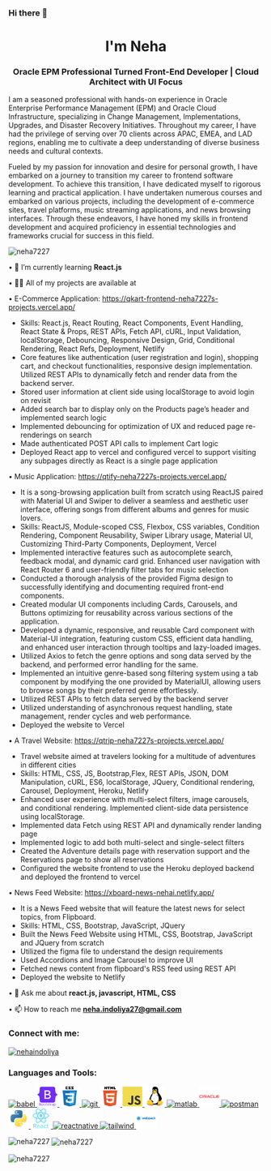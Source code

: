 ### Hi there 👋

<!--
**neha7227/neha7227** is a ✨ _special_ ✨ repository because its `README.md` (this file) appears on your GitHub profile.

Here are some ideas to get you started:

- 🔭 I’m currently working on ...
- 🌱 I’m currently learning ...
- 👯 I’m looking to collaborate on ...
- 🤔 I’m looking for help with ...
- 💬 Ask me about ...
- 📫 How to reach me: ...
- 😄 Pronouns: ...
- ⚡ Fun fact: ...
-->

<h1 align="center">I'm Neha</h1>
<h3 align="center">Oracle EPM Professional Turned Front-End Developer | Cloud Architect with UI Focus</h3>
<p> I am a seasoned professional with hands-on experience in Oracle Enterprise Performance Management (EPM) and Oracle Cloud Infrastructure, specializing in Change Management, Implementations, Upgrades, and Disaster Recovery Initiatives. Throughout my career, I have had the privilege of serving over 70 clients across APAC, EMEA, and LAD regions, enabling me to cultivate a deep understanding of diverse business needs and cultural contexts. </p>
<p>Fueled by my passion for innovation and desire for personal growth, I have embarked on a journey to transition my career to frontend software development.
To achieve this transition, I have dedicated myself to rigorous learning and practical application. I have undertaken numerous courses and embarked on various projects, including the development of e-commerce sites, travel platforms, music streaming applications, and news browsing interfaces. Through these endeavors, I have honed my skills in frontend development and acquired proficiency in essential technologies and frameworks crucial for success in this field.</p>

<p align="left"> <img src="https://komarev.com/ghpvc/?username=neha7227&label=Profile%20views&color=0e75b6&style=flat" alt="neha7227" /> </p>

• 🌱 I’m currently learning **React.js**
  
• 👨‍💻 All of my projects are available at [<link>](<link>)

•	E-Commerce Application: https://qkart-frontend-neha7227s-projects.vercel.app/
- Skills: React.js, React Routing, React Components, Event Handling, React State & Props, REST APIs, Fetch API, cURL, Input Validation, localStorage, Debouncing, Responsive Design, Grid, Conditional Rendering, React Refs, Deployment, Netlify
- 	Core features like authentication (user registration and login), shopping cart, and checkout functionalities, responsive design implementation. Utilized REST APIs to dynamically fetch and render data from the backend server.
- 	Stored user information at client side using localStorage to avoid login on revisit
- 	Added search bar to display only on the Products page’s header and implemented search logic
- 	Implemented debouncing for optimization of UX and reduced page re-renderings on search
- 	Made authenticated POST API calls to implement Cart logic
- 	Deployed React app to vercel and configured vercel to support visiting any subpages directly as React is a single page application


•	Music Application: https://qtify-neha7227s-projects.vercel.app/
- It is a song-browsing application built from scratch using ReactJS paired with Material UI and Swiper to deliver a seamless and aesthetic user interface, offering songs from different albums and genres for music lovers.
- Skills: ReactJS, Module-scoped CSS, Flexbox, CSS variables, Condition Rendering, Component Reusability, Swiper Library usage, Material UI, Customizing Third-Party Components, Deployment, Vercel
- 	Implemented interactive features such as autocomplete search, feedback modal, and dynamic card grid. Enhanced user navigation with React Router 6 and user-friendly filter tabs for music selection
- 	Conducted a thorough analysis of the provided Figma design to successfully identifying and documenting required front-end components.
- 	Created modular UI components including Cards, Carousels, and Buttons optimizing for reusability across various sections of the application.
- 	Developed a dynamic, responsive, and reusable Card component with Material-UI integration, featuring custom CSS, efficient data handling, and enhanced user interaction through tooltips and lazy-loaded images.
- 	Utilized Axios to fetch the genre options and song data served by the backend, and performed error handling for the same.
- 	Implemented an intuitive genre-based song filtering system using a tab component by modifying the one provided by MaterialUI, allowing users to browse songs by their preferred genre effortlessly.
- 	Utilized REST APIs to fetch data served by the backend server
- 	Utilized understanding of asynchronous request handling, state management, render cycles and web performance. 
- 	Deployed the website to Vercel

•	A Travel Website: https://qtrip-neha7227s-projects.vercel.app/
- Travel website aimed at travelers looking for a multitude of adventures in different cities
- Skills: HTML, CSS, JS, Bootstrap,Flex, REST APIs, JSON, DOM Manipulation, cURL, ES6, localStorage, JQuery, Conditional rendering, Carousel, Deployment, Heroku, Netlify
- 	Enhanced user experience with multi-select filters, image carousels, and conditional rendering. Implemented client-side data persistence using localStorage.
- 	Implemented data Fetch using REST API and dynamically render landing page
- 	Implemented logic to add both multi-select and single-select filters
- 	Created the Adventure details page with reservation support and the Reservations page to show all reservations
- 	Configured the website frontend to use the Heroku deployed backend and deployed the frontend to vercel

•	News Feed Website: https://xboard-news-nehai.netlify.app/
- It is a News Feed website that will feature the latest news for select topics, from Flipboard.
- Skills: HTML, CSS, Bootstrap, JavaScript, JQuery
- 	Built the News Feed Website using HTML, CSS, Bootstrap, JavaScript and JQuery from scratch
- 	Utilized the figma file to understand the design requirements
- 	Used Accordions and Image Carousel to improve UI
- 	Fetched news content from flipboard's RSS feed using REST API
- 	Deployed the website to Netlify

  
• 💬 Ask me about **react.js, javascript, HTML, CSS**

• 📫 How to reach me **neha.indoliya27@gmail.com**

<h3 align="left">Connect with me:</h3>
<p align="left">
<a href="https://linkedin.com/in/nehaindoliya" target="blank"><img align="center" src="https://raw.githubusercontent.com/rahuldkjain/github-profile-readme-generator/master/src/images/icons/Social/linked-in-alt.svg" alt="nehaindoliya" height="30" width="40" /></a>
</p>

<h3 align="left">Languages and Tools:</h3>
<p align="left"> <a href="https://babeljs.io/" target="_blank" rel="noreferrer"> <img src="https://www.vectorlogo.zone/logos/babeljs/babeljs-icon.svg" alt="babel" width="40" height="40"/> </a> <a href="https://getbootstrap.com" target="_blank" rel="noreferrer"> <img src="https://raw.githubusercontent.com/devicons/devicon/master/icons/bootstrap/bootstrap-plain-wordmark.svg" alt="bootstrap" width="40" height="40"/> </a> <a href="https://www.w3schools.com/css/" target="_blank" rel="noreferrer"> <img src="https://raw.githubusercontent.com/devicons/devicon/master/icons/css3/css3-original-wordmark.svg" alt="css3" width="40" height="40"/> </a> <a href="https://git-scm.com/" target="_blank" rel="noreferrer"> <img src="https://www.vectorlogo.zone/logos/git-scm/git-scm-icon.svg" alt="git" width="40" height="40"/> </a> <a href="https://www.w3.org/html/" target="_blank" rel="noreferrer"> <img src="https://raw.githubusercontent.com/devicons/devicon/master/icons/html5/html5-original-wordmark.svg" alt="html5" width="40" height="40"/> </a> <a href="https://developer.mozilla.org/en-US/docs/Web/JavaScript" target="_blank" rel="noreferrer"> <img src="https://raw.githubusercontent.com/devicons/devicon/master/icons/javascript/javascript-original.svg" alt="javascript" width="40" height="40"/> </a> <a href="https://www.linux.org/" target="_blank" rel="noreferrer"> <img src="https://raw.githubusercontent.com/devicons/devicon/master/icons/linux/linux-original.svg" alt="linux" width="40" height="40"/> </a> <a href="https://www.mathworks.com/" target="_blank" rel="noreferrer"> <img src="https://upload.wikimedia.org/wikipedia/commons/2/21/Matlab_Logo.png" alt="matlab" width="40" height="40"/> </a> <a href="https://www.oracle.com/" target="_blank" rel="noreferrer"> <img src="https://raw.githubusercontent.com/devicons/devicon/master/icons/oracle/oracle-original.svg" alt="oracle" width="40" height="40"/> </a> <a href="https://postman.com" target="_blank" rel="noreferrer"> <img src="https://www.vectorlogo.zone/logos/getpostman/getpostman-icon.svg" alt="postman" width="40" height="40"/> </a> <a href="https://www.python.org" target="_blank" rel="noreferrer"> <img src="https://raw.githubusercontent.com/devicons/devicon/master/icons/python/python-original.svg" alt="python" width="40" height="40"/> </a> <a href="https://reactjs.org/" target="_blank" rel="noreferrer"> <img src="https://raw.githubusercontent.com/devicons/devicon/master/icons/react/react-original-wordmark.svg" alt="react" width="40" height="40"/> </a> <a href="https://reactnative.dev/" target="_blank" rel="noreferrer"> <img src="https://reactnative.dev/img/header_logo.svg" alt="reactnative" width="40" height="40"/> </a> <a href="https://tailwindcss.com/" target="_blank" rel="noreferrer"> <img src="https://www.vectorlogo.zone/logos/tailwindcss/tailwindcss-icon.svg" alt="tailwind" width="40" height="40"/> </a> <a href="https://webpack.js.org" target="_blank" rel="noreferrer"> <img src="https://raw.githubusercontent.com/devicons/devicon/d00d0969292a6569d45b06d3f350f463a0107b0d/icons/webpack/webpack-original-wordmark.svg" alt="webpack" width="40" height="40"/> </a> </p>

<p><img align="left" src="https://github-readme-stats.vercel.app/api/top-langs?username=neha7227&show_icons=true&locale=en&layout=compact" alt="neha7227" /></p>

<p>&nbsp;<img align="center" src="https://github-readme-stats.vercel.app/api?username=neha7227&show_icons=true&locale=en" alt="neha7227" /></p>

<p><img align="center" src="https://github-readme-streak-stats.herokuapp.com/?user=neha7227&" alt="neha7227" /></p>
